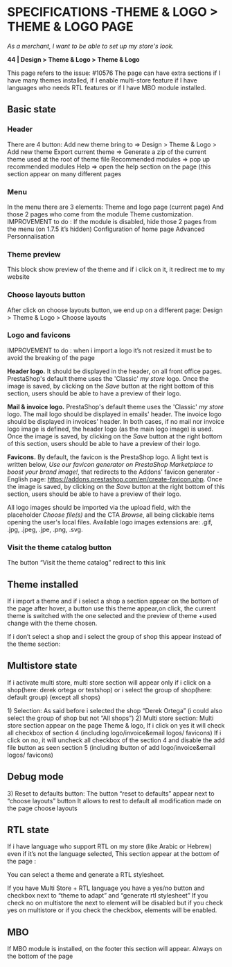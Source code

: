 # **SPECIFICATIONS -THEME & LOGO > THEME & LOGO PAGE**


_As a merchant, I want to be able to set up my store's look._

**44 \| Design &gt; Theme & Logo &gt; Theme & Logo**

This page refers to the issue: \#10576 The page can have extra sections if I have many themes installed, if I enable multi-store feature if I have languages who needs RTL features or if I have MBO module installed.


## Basic state

### Header

There are 4 button: Add new theme bring to =&gt; Design &gt; Theme & Logo &gt; Add new theme Export current theme =&gt; Generate a zip of the current theme used at the root of theme file Recommended modules =&gt; pop up recommended modules Help =&gt; open the help section on the page \(this section appear on many different pages

### Menu

In the menu there are 3 elements: Theme and logo page \(current page\) And those 2 pages who come from the module Theme customization. IMPROVEMENT to do : If the module is disabled, hide those 2 pages from the menu \(on 1.7.5 it’s hidden\) Configuration of home page Advanced Personnalisation

### Theme preview

This block show preview of the theme and if i click on it, it redirect me to my website

### Choose layouts button

After click on choose layouts button, we end up on a different page: Design &gt; Theme & Logo &gt; Choose layouts

### Logo and favicons

IMPROVEMENT to do : when i import a logo it’s not resized it must be to avoid the breaking of the page

**Header logo.** It should be displayed in the header, on all front office pages. PrestaShop's default theme uses the 'Classic' _my store_ logo. Once the image is saved, by clicking on the _Save_ button at the right bottom of this section, users should be able to have a preview of their logo.

**Mail & invoice logo.** PrestaShop's default theme uses the 'Classic' _my store_ logo. The mail logo should be displayed in emails' header. The invoice logo should be displayed in invoices' header. In both cases, if no mail nor invoice logo image is defined, the header logo (as the main logo image) is used. Once the image is saved, by clicking on the _Save_ button at the right bottom of this section, users should be able to have a preview of their logo.

**Favicons.** By default, the favicon is the PrestaShop logo. A light text is written below, _Use our favicon generator on PrestaShop Marketplace to boost your brand image!_, that redirects to the Addons' favicon generator - English page: https://addons.prestashop.com/en/create-favicon.php. Once the image is saved, by clicking on the _Save_ button at the right bottom of this section, users should be able to have a preview of their logo.

All logo images should be imported via the upload field, with the placeholder _Choose file(s)_ and the CTA _Browse_, all being clickable items opening the user's local files. Available logo images extensions are: .gif, .jpg, .jpeg, .jpe, .png, .svg.


### Visit the theme catalog button

The button “Visit the theme catalog” redirect to this link


## Theme installed

If i import a theme and if i select a shop a section appear on the bottom of the page after hover, a button use this theme appear,on click, the current theme is switched with the one selected and the preview of theme +used change with the theme chosen.

If i don’t select a shop and i select the group of shop this appear instead of the theme section:


## Multistore state

If i activate multi store, multi store section will appear only if i click on a shop\(here: derek ortega or testshop\) or i select the group of shop\(here: default group\) \(except all shops\)

1\) Selection: As said before i selected the shop “Derek Ortega” \(i could also select the group of shop but not “All shops”\) 2\) Multi store section: Multi store section appear on the page Theme & logo, If i click on yes it will check all checkbox of section 4 \(including logo/invoice&email logos/ favicons\) If i click on no, it will uncheck all checkbox of the section 4 and disable the add file button as seen section 5 \(including lbutton of add logo/invoice&email logos/ favicons\)


## Debug mode

3\) Reset to defaults button: The button “reset to defaults” appear next to “choose layouts” button It allows to rest to default all modification made on the page choose layouts


## RTL state

If i have language who support RTL on my store \(like Arabic or Hebrew\) even if it’s not the language selected, This section appear at the bottom of the page :

You can select a theme and generate a RTL stylesheet.

If you have Multi Store + RTL language you have a yes/no button and checkbox next to “theme to adapt” and “generate rtl stylesheet” If you check no on multistore the next to element will be disabled but if you check yes on multistore or if you check the checkbox, elements will be enabled.

## MBO

If MBO module is installed, on the footer this section will appear. Always on the bottom of the page

